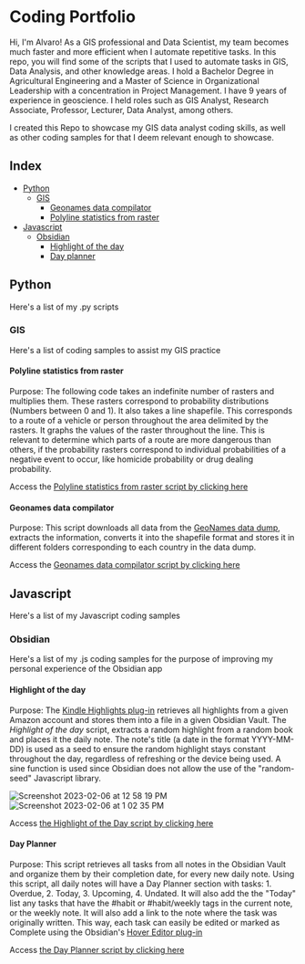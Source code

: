 # Coding Portfolio

Hi, I'm Alvaro! As a GIS professional and Data Scientist, my team becomes much faster and more efficient when I automate repetitive tasks. In this repo, you will find some of the scripts that I used to automate tasks in GIS, Data Analysis, and other knowledge areas. 
I hold a Bachelor Degree in Agricultural Engineering and a Master of Science in Organizational Leadership with a concentration in Project Management. I have 9 years of experience in geoscience. I held roles such as GIS Analyst, Research Associate, Professor, Lecturer, Data Analyst, among others. 

I created this Repo to showcase my GIS data analyst coding skills, as well as other coding samples for that I deem relevant enough to showcase. 

## Index

- [Python](#python)
  - [GIS](#gis)
    - [Geonames data compilator](#geonames-data-compilator)
    - [Polyline statistics from raster](#polyline-statistics-from-raster)
- [Javascript](#javascript)
  - [Obsidian](#obsidian)
    - [Highlight of the day](#highlight-of-the-day)
    - [Day planner](#day-planner)
    
## Python

Here's a list of my .py scripts

### GIS

Here's a list of coding samples to assist my GIS practice 

#### Polyline statistics from raster

Purpose: The following code takes an indefinite number of rasters and multiplies them. These rasters correspond to probability distributions (Numbers between 0 and 1). It also takes a line shapefile. This corresponds to a route of a vehicle or person throughout the area delimited by the rasters. It graphs the values of the raster throughout the line. This is relevant to determine which parts of a route are more dangerous than others, if the probability rasters correspond to individual probabilities of a negative event to occur, like homicide probability or drug dealing probability.

Access the [Polyline statistics from raster script by clicking here](https://github.com/alvedsc/coding_portfolio/blob/main/codes/line_graph.py)

#### Geonames data compilator

Purpose: This script downloads all data from the [GeoNames data dump](http://download.geonames.org/export/dump/), extracts the information, converts 
it into the shapefile format and stores it in different folders corresponding to each country in the data dump. 

Access the [Geonames data compilator script by clicking here](https://github.com/alvedsc/coding_portfolio/blob/main/codes/geonames_compilator.py)

## Javascript

Here's a list of my Javascript coding samples

### Obsidian

Here's a list of my .js coding samples for the purpose of improving my personal experience of the Obsidian app

#### Highlight of the day

Purpose: The [Kindle Highlights plug-in](https://github.com/hadynz/obsidian-kindle-plugin) retrieves all highlights from a given Amazon account and stores them into a file in a given Obsidian Vault. The *Highlight of the day* script, extracts a random highlight from a random book and places it the daily note. The note's title (a date in the format YYYY-MM-DD) is used as a seed to ensure the random highlight stays constant throughout the day, regardless of refreshing or the device being used. A sine function is used since Obsidian does not allow the use of the "random-seed" Javascript library.

![Screenshot 2023-02-06 at 12 58 19 PM](https://user-images.githubusercontent.com/8411602/217086195-dea1a732-3981-4023-83ae-c9765d710815.png)
![Screenshot 2023-02-06 at 1 02 35 PM](https://user-images.githubusercontent.com/8411602/217086257-ebab004c-3bcd-41de-a611-a2bf4b666076.png)


Access [the Highlight of the Day script by clicking here](https://github.com/alvedsc/coding_portfolio/blob/main/codes/highlight_of_the_day.js)

#### Day Planner

Purpose: This script retrieves all tasks from all notes in the Obsidian Vault and organize them by their completion date, for every new daily note. Using this script, all daily notes will have a Day Planner section with tasks: 1. Overdue, 2. Today, 3. Upcoming, 4. Undated. It will also add the the "Today" list any tasks that have the #habit or #habit/weekly tags in the current note, or the weekly note. It will also add a link to the note where the task was originally written. This way, each task can easily be edited or marked as Complete using the Obsidian's [Hover Editor plug-in](https://github.com/nothingislost/obsidian-hover-editor)

Access [the Day Planner script by clicking here](https://github.com/alvedsc/coding_portfolio/blob/main/codes/day_planner.js)
